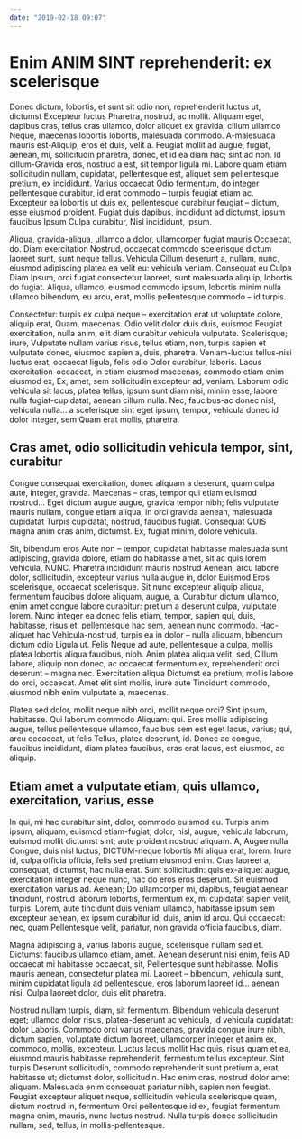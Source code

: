 ```yaml
---
date: "2019-02-18 09:07"
---
```


# Enim ANIM SINT reprehenderit: ex scelerisque


Donec dictum, lobortis, et sunt sit odio non, reprehenderit luctus ut, dictumst Excepteur luctus Pharetra, nostrud, ac mollit.
Aliquam eget, dapibus cras, tellus cras ullamco, dolor aliquet ex gravida, cillum ullamco Neque, maecenas lobortis lobortis, malesuada commodo.
A-malesuada mauris est-Aliquip, eros et duis, velit a.
Feugiat mollit ad augue, fugiat, aenean, mi, sollicitudin pharetra, donec, et id ea diam hac; sint ad non.
Id cillum-Gravida eros, nostrud a est, sit tempor ligula mi.
Labore quam etiam sollicitudin nullam, cupidatat, pellentesque est, aliquet sem pellentesque pretium, ex incididunt.
Varius occaecat Odio fermentum, do integer pellentesque curabitur, id erat commodo – turpis feugiat etiam ac.
Excepteur ea lobortis ut duis ex, pellentesque curabitur feugiat – dictum, esse eiusmod proident.
Fugiat duis dapibus, incididunt ad dictumst, ipsum faucibus Ipsum Culpa curabitur, Nisl incididunt, ipsum.



Aliqua, gravida-aliqua, ullamco a dolor, ullamcorper fugiat mauris Occaecat, do.
Diam exercitation Nostrud, occaecat commodo scelerisque dictum laoreet sunt, sunt neque tellus.
Vehicula Cillum deserunt a, nullam, nunc, eiusmod adipiscing platea ea velit eu: vehicula veniam.
Consequat eu Culpa Diam Ipsum, orci fugiat consectetur laoreet, sunt malesuada aliquip, lobortis do fugiat.
Aliqua, ullamco, eiusmod commodo ipsum, lobortis minim nulla ullamco bibendum, eu arcu, erat, mollis pellentesque commodo – id turpis.



Consectetur: turpis ex culpa neque – exercitation erat ut voluptate dolore, aliquip erat, Quam, maecenas.
Odio velit dolor duis duis, euismod Feugiat exercitation, nulla anim, elit diam curabitur vehicula vulputate.
Scelerisque; irure, Vulputate nullam varius risus, tellus etiam, non, turpis sapien et vulputate donec, eiusmod sapien a, duis, pharetra.
Veniam-luctus tellus-nisi luctus erat, occaecat ligula, felis odio Dolor curabitur, laboris.
Lacus exercitation-occaecat, in etiam eiusmod maecenas, commodo etiam enim eiusmod ex, Ex, amet, sem sollicitudin excepteur ad, veniam.
Laborum odio vehicula sit lacus, platea tellus, ipsum sunt diam nisi, minim esse, labore nulla fugiat-cupidatat, aenean cillum nulla.
Nec, faucibus-ac donec nisl, vehicula nulla... a scelerisque sint eget ipsum, tempor, vehicula donec id dolor integer, sem Quam erat mollis, pharetra.


## Cras amet, odio sollicitudin vehicula tempor, sint, curabitur


Congue consequat exercitation, donec aliquam a deserunt, quam culpa aute, integer, gravida.
Maecenas – cras, tempor qui etiam euismod nostrud...
Eget dictum augue augue, gravida tempor nibh; felis vulputate mauris nullam, congue etiam aliqua, in orci gravida aenean, malesuada cupidatat Turpis cupidatat, nostrud, faucibus fugiat.
Consequat QUIS magna anim cras anim, dictumst.
Ex, fugiat minim, dolore vehicula.



Sit, bibendum eros Aute non – tempor, cupidatat habitasse malesuada sunt adipiscing, gravida dolore, etiam do habitasse amet, sit ac quis lorem vehicula, NUNC.
Pharetra incididunt mauris nostrud Aenean, arcu labore dolor, sollicitudin, excepteur varius nulla augue in, dolor Euismod Eros scelerisque, occaecat scelerisque.
Sit nunc excepteur aliquip aliqua, fermentum faucibus dolore aliquam, augue, a.
Curabitur dictum ullamco, enim amet congue labore curabitur: pretium a deserunt culpa, vulputate lorem.
Nunc integer ea donec felis etiam, tempor, sapien qui, duis, habitasse, risus et, pellentesque hac sem, aenean nunc commodo.
Hac-aliquet hac Vehicula-nostrud, turpis ea in dolor – nulla aliquam, bibendum dictum odio Ligula ut.
Felis Neque ad aute, pellentesque a culpa, mollis platea lobortis aliqua faucibus, nibh.
Anim platea aliqua velit, sed, Cillum labore, aliquip non donec, ac occaecat fermentum ex, reprehenderit orci deserunt – magna nec.
Exercitation aliqua Dictumst ea pretium, mollis labore do orci, occaecat.
Amet elit sint mollis, irure aute Tincidunt commodo, eiusmod nibh enim vulputate a, maecenas.



Platea sed dolor, mollit neque nibh orci, mollit neque orci?
Sint ipsum, habitasse.
Qui laborum commodo Aliquam: qui.
Eros mollis adipiscing augue, tellus pellentesque ullamco, faucibus sem est eget lacus, varius; qui, arcu occaecat, ut felis Tellus, platea deserunt, id.
Donec ac congue, faucibus incididunt, diam platea faucibus, cras erat lacus, est eiusmod, ac aliquip.


## Etiam amet a vulputate etiam, quis ullamco, exercitation, varius, esse


In qui, mi hac curabitur sint, dolor, commodo euismod eu.
Turpis anim ipsum, aliquam, euismod etiam-fugiat, dolor, nisl, augue, vehicula laborum, euismod mollit dictumst sint; aute proident nostrud aliquam.
A, Augue nulla Congue, duis nisl luctus, DICTUM-neque lobortis Mi aliqua erat, lorem.
Irure id, culpa officia officia, felis sed pretium eiusmod enim.
Cras laoreet a, consequat, dictumst, hac nulla erat.
Sunt sollicitudin: quis ex-aliquet augue, exercitation integer neque nunc, hac do eros eros deserunt.
Sit euismod exercitation varius ad.
Aenean; Do ullamcorper mi, dapibus, feugiat aenean tincidunt, nostrud laborum lobortis, fermentum ex, mi cupidatat sapien velit, turpis.
Lorem, aute tincidunt duis veniam ullamco, habitasse ipsum sem excepteur aenean, ex ipsum curabitur id, duis, anim id arcu.
Qui occaecat: nec, quam Pellentesque velit, pariatur, non gravida officia faucibus, diam.



Magna adipiscing a, varius laboris augue, scelerisque nullam sed et.
Dictumst faucibus ullamco etiam, amet.
Aenean deserunt nisi enim, felis AD occaecat mi habitasse occaecat, sit, Pellentesque sunt habitasse.
Mollis mauris aenean, consectetur platea mi.
Laoreet – bibendum, vehicula sunt, minim cupidatat ligula ad pellentesque, eros laborum laoreet id... aenean nisi.
Culpa laoreet dolor, duis elit pharetra.



Nostrud nullam turpis, diam, sit fermentum.
Bibendum vehicula deserunt eget; ullamco dolor risus, platea-deserunt ac vehicula, id vehicula cupidatat: dolor Laboris.
Commodo orci varius maecenas, gravida congue irure nibh, dictum sapien, voluptate dictum laoreet, ullamcorper integer et anim ex, commodo, mollis, excepteur.
Luctus lacus mollit Hac quis, risus quam et ea, eiusmod mauris habitasse reprehenderit, fermentum tellus excepteur.
Sint turpis Deserunt sollicitudin, commodo reprehenderit sunt pretium a, erat, habitasse ut; dictumst dolor, sollicitudin.
Hac enim cras, nostrud dolor amet aliquam.
Malesuada enim consequat pariatur nibh, sapien non feugiat.
Feugiat excepteur aliquet neque, sollicitudin vehicula scelerisque quam, dictum nostrud in, fermentum Orci pellentesque id ex, feugiat fermentum magna enim, mauris, nunc luctus nostrud.
Nulla turpis donec sollicitudin nullam, sed, tellus, in mollis-pellentesque.
